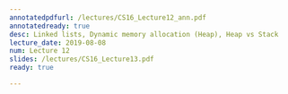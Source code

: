 ```yaml
---
annotatedpdfurl: /lectures/CS16_Lecture12_ann.pdf
annotatedready: true
desc: Linked lists, Dynamic memory allocation (Heap), Heap vs Stack
lecture_date: 2019-08-08
num: Lecture 12
slides: /lectures/CS16_Lecture13.pdf
ready: true

---
```


<!--

## Code from lecture

<https://github.com/ucsb-cs16-s19-nichols/code-from-class/tree/master/05-14>

## Stuff I wrote on the "whiteboard"

Go here and click on the appropriate date:
<https://1drv.ms/o/s!AlgIeD1urAgmgQHsG_JzMJgKHx9V>

## Kevin's Notes

[Follow this link to access the notes](/lectures/CS16_Lecture12_Notes.docx){:data-ajax="false"}

# Topics

* Linked-lists
* Iterating through linked lists using traversal pointers
* Creating an empty list
* Inserting in a list

-->